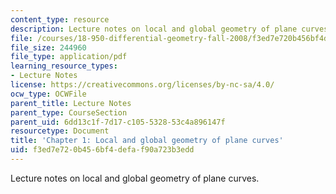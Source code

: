 ```yaml
---
content_type: resource
description: Lecture notes on local and global geometry of plane curves.
file: /courses/18-950-differential-geometry-fall-2008/f3ed7e720b456bf4defaf90a723b3edd_ch1_revised.pdf
file_size: 244960
file_type: application/pdf
learning_resource_types:
- Lecture Notes
license: https://creativecommons.org/licenses/by-nc-sa/4.0/
ocw_type: OCWFile
parent_title: Lecture Notes
parent_type: CourseSection
parent_uid: 6dd13c1f-7d17-c105-5328-53c4a896147f
resourcetype: Document
title: 'Chapter 1: Local and global geometry of plane curves'
uid: f3ed7e72-0b45-6bf4-defa-f90a723b3edd
---
```

Lecture notes on local and global geometry of plane curves.